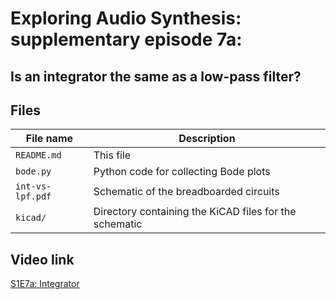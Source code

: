 # Exploring Audio Synthesis: supplementary episode 7a:
## Is an integrator the same as a low-pass filter?

## Files

| File name                | Description                                       |
| ------------------------ | ------------------------------------------------- |
| `README.md`              | This file                                         |
| `bode.py`                | Python code for collecting Bode plots             |
| `int-vs-lpf.pdf`         | Schematic of the breadboarded circuits            |
|  `kicad/`                | Directory containing the KiCAD files for the schematic |

## Video link

[S1E7a: Integrator](https://youtu.be/lXPIKfSF7QY)
